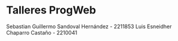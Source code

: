 # Talleres ProgWeb

Sebastian Guillermo Sandoval Hernández - 2211853
Luis Esneidher Chaparro Castaño - 2210041